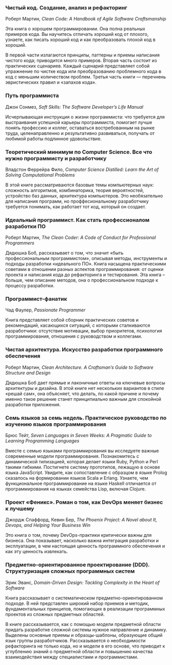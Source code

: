 ### Чистый код. Создание, анализ и рефакторинг
Роберт Мартин, *Clean Code: A Handbook of Agile Software Craftsmanship*

Эта книга о хорошем программировании. Она полна реальных примеров кода. Вы научитесь отличать хороший код от плохого, узнаете, как писать хороший код и как преобразовать плохой код в хороший.

В первой части излагаются принципы, паттерны и приемы написания чистого кода; приводится много примеров. Вторая часть состоит из практических сценариев. Каждый сценарий представляет собой упражнение по чистке кода или преобразованию проблемного кода в код с меньшим количеством проблем. Третья часть книги — перечнень эвристических правил и «запахов кода».

### Путь программиста
Джон Сонмез, *Soft Skills: The Software Developer’s Life Manual*

Исчерпывающая инструкция о жизни программиста: что требуется для выстраивания успешной карьеры программиста, помогает лучше понять профессию и коллег, оставаться востребованным на рынке труда, целенаправленно и результативно развиваться, получать от любимой работы подлинное удовольствие.

### Теоретический минимум по Computer Science. Все что нужно программисту и разработчику
Владстон Феррейра Фило, *Computer Science Distilled: Learn the Art of Solving Computational Problems*

В этой книге рассматриваются базовые темы компьютерных наук: сложность алгоритмов, комбинаторика, теория вероятностей, устройство баз данных, архитектура компьютеров. Это необязательно для написания программ, но проффесиональному разработчику требуется понимать, как работает тот код, который он создает.

### Идеальный программист. Как стать профессионалом разработки ПО
Роберт Мартин, *The Clean Coder: A Code of Conduct for Professional Programmers*

Дядюшка Боб, рассказывает о том, что значит «быть профессиональным программистом», описывая методы, инструменты и подходы разработки «идеального ПО». Книга насыщена практическими советами в отношении разных аспектов программирования: от оценки проекта и написания кода до рефакторинга и тестирования. Эта книга – больше, чем описание методов, она о профессиональном подходе к процессу разработки.

### Программист-фанатик
Чад Фаулер, *Passionate Programmer*

Книга представляет собой сборник практических советов и рекомендаций, касающихся ситуаций, с которыми сталкиваются разработчики: отсутствие мотивации, выбор приоритетов, психология программирования, отношения с руководством и коллегами.

### Чистая архитектура. Искусство разработки программного обеспечения
Роберт Мартин, *Clean Architecture. A Craftsman’s Guide to Software Structure and Design*

Дядюшка Боб дает прямые и лаконичные ответы на ключевые вопросы архитектуры и дизайна. В этой книге нет нескольких вариантов в стиле «решай сам», она объясняет, что делать, по какой причине и почему именно такое решение станет принципиально важным для спокойной разработки приложения.

### Семь языков за семь недель. Практическое руководство по изучению языков программирования
Брюс Тейт, *Seven Languages in Seven Weeks: A Pragmatic Guide to Learning Programming Languages*

Вместе с семью языками программирования вы исследуете важные современные модели программирования. Познакомитесь с динамической типизацией, которая делает языки Ruby, Python и Perl такими гибкими. Постигнете систему прототипов, лежащую в основе языка JavaScript. Увидите, как сопоставление с образцом в языке Prolog сказалось на формировании языков Scala и Erlang. Узнаете, чем функциональное программирование на языке Haskell отличается от программирования на языках семейства Lisp, включая Clojure.

### Проект «Феникс». Роман о том, как DevOps меняет бизнес к лучшему
Джордж Спаффорд, Кевин Бер, *The Phoenix Project: A Novel about It, Devops, and Helping Your Business Win*

Это книга о том, почему DevOps-практики критически важны для бизнеса. Она показывает, насколько важна интеграция разработки и эксплуатации, в чем настоящая ценность программного обеспечения и как эту ценность извлекать.

### Предметно-ориентированное проектирование (DDD). Структуризация сложных программных систем
Эрик Эванс, *Domain-Driven Design: Tackling Complexity in the Heart of Software*

Книга рассказывает о систематическом предметно-ориентированном подходе. В ней представлен широкий набор приемов и методик, фундаментальных принципов, помогающих в реализации программных проектов из сложных предметных областей.

В книге рассказывается, как с помощью модели предметной области придать разработке сложной системы нужное направление и динамику. Выделены основные приемы и образцы-шаблоны, образующие общий язык группы разработчиков. Рассказывается о необходимости рефакторинга не только кода, но и модели в его основе, что приводит к углублению знаний о предметной области и повышению качества взаимодействия между специалистами и программистами.
